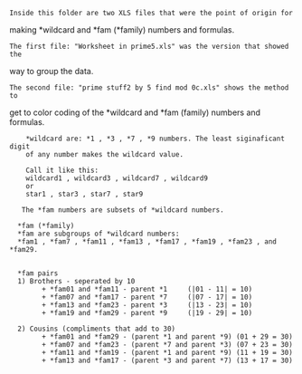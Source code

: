 
    Inside this folder are two XLS files that were the point of origin for
making *wildcard and *fam (*family) numbers and formulas. 

    The first file: "Worksheet in prime5.xls" was the version that showed the
way to group the data.

    The second file: "prime stuff2 by 5 find mod 0c.xls" shows the method to
get to color coding of the *wildcard and *fam (family) numbers and formulas.

        *wildcard are: *1 , *3 , *7 , *9 numbers. The least siginaficant digit 
        of any number makes the wildcard value. 
        
        Call it like this: 
        wildcard1 , wildcard3 , wildcard7 , wildcard9
        or
        star1 , star3 , star7 , star9

       The *fam numbers are subsets of *wildcard numbers.

      *fam (*family) 
      *fam are subgroups of *wildcard numbers: 
      *fam1 , *fam7 , *fam11 , *fam13 , *fam17 , *fam19 , *fam23 , and *fam29.
      
      
      *fam pairs
      1) Brothers - seperated by 10
            + *fam01 and *fam11 - parent *1     (|01 - 11| = 10)
            + *fam07 and *fam17 - parent *7     (|07 - 17| = 10)
            + *fam13 and *fam23 - parent *3     (|13 - 23| = 10)
            + *fam19 and *fam29 - parent *9     (|19 - 29| = 10)
            
      2) Cousins (compliments that add to 30) 
            + *fam01 and *fam29 - (parent *1 and parent *9) (01 + 29 = 30)
            + *fam07 and *fam23 - (parent *7 and parent *3) (07 + 23 = 30)
            + *fam11 and *fam19 - (parent *1 and parent *9) (11 + 19 = 30)
            + *fam13 and *fam17 - (parent *3 and parent *7) (13 + 17 = 30) 




